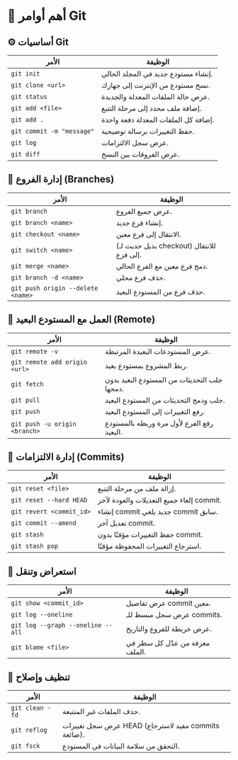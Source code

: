 
# 🧱 أهم أوامر Git

## ⚙️ أساسيات Git
| الأمر | الوظيفة |
|--------|----------|
| `git init` | إنشاء مستودع جديد في المجلد الحالي. |
| `git clone <url>` | نسخ مستودع من الإنترنت إلى جهازك. |
| `git status` | عرض حالة الملفات المعدلة والجديدة. |
| `git add <file>` | إضافة ملف محدد إلى مرحلة التتبع. |
| `git add .` | إضافة كل الملفات المعدلة دفعة واحدة. |
| `git commit -m "message"` | حفظ التغييرات برسالة توضيحية. |
| `git log` | عرض سجل الالتزامات. |
| `git diff` | عرض الفروقات بين النسخ. |

## 🌿 إدارة الفروع (Branches)
| الأمر | الوظيفة |
|--------|----------|
| `git branch` | عرض جميع الفروع. |
| `git branch <name>` | إنشاء فرع جديد. |
| `git checkout <name>` | الانتقال إلى فرع معين. |
| `git switch <name>` | (بديل حديث لـ checkout) للانتقال إلى فرع. |
| `git merge <name>` | دمج فرع معين مع الفرع الحالي. |
| `git branch -d <name>` | حذف فرع محلي. |
| `git push origin --delete <name>` | حذف فرع من المستودع البعيد. |

## 🔁 العمل مع المستودع البعيد (Remote)
| الأمر | الوظيفة |
|--------|----------|
| `git remote -v` | عرض المستودعات البعيدة المرتبطة. |
| `git remote add origin <url>` | ربط المشروع بمستودع بعيد. |
| `git fetch` | جلب التحديثات من المستودع البعيد بدون دمجها. |
| `git pull` | جلب ودمج التحديثات من المستودع البعيد. |
| `git push` | رفع التغييرات إلى المستودع البعيد. |
| `git push -u origin <branch>` | رفع الفرع لأول مرة وربطه بالمستودع البعيد. |

## 🧩 إدارة الالتزامات (Commits)
| الأمر | الوظيفة |
|--------|----------|
| `git reset <file>` | إزالة ملف من مرحلة التتبع. |
| `git reset --hard HEAD` | إلغاء جميع التعديلات والعودة لآخر commit. |
| `git revert <commit_id>` | إنشاء commit جديد يلغي commit سابق. |
| `git commit --amend` | تعديل آخر commit. |
| `git stash` | حفظ التغييرات مؤقتًا بدون commit. |
| `git stash pop` | استرجاع التغييرات المحفوظة مؤقتًا. |

## 🧭 استعراض وتنقل
| الأمر | الوظيفة |
|--------|----------|
| `git show <commit_id>` | عرض تفاصيل commit معين. |
| `git log --oneline` | عرض سجل مبسط للـ commits. |
| `git log --graph --oneline --all` | عرض خريطة للفروع والتاريخ. |
| `git blame <file>` | معرفة من عدّل كل سطر في الملف. |

## 🧹 تنظيف وإصلاح
| الأمر | الوظيفة |
|--------|----------|
| `git clean -fd` | حذف الملفات غير المتتبعة. |
| `git reflog` | عرض سجل تغييرات HEAD (مفيد لاسترجاع commits ضائعة). |
| `git fsck` | التحقق من سلامة البيانات في المستودع. |
